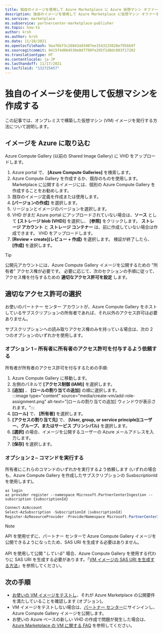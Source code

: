 ```yaml
---
title: 独自のイメージを使用して Azure Marketplace に Azure 仮想マシン オファーを作成する
description: 独自のイメージを使用して Azure Marketplace に仮想マシン オファーを公開します。
ms.service: marketplace
ms.subservice: partnercenter-marketplace-publisher
ms.topic: how-to
author: krsh
ms.author: krsh
ms.date: 11/10/2021
ms.openlocfilehash: 9aa76bf3c26043a93407ee1543225028e795bb9f
ms.sourcegitcommit: 0415f4d064530e0d7799fe295f1d8dc003f17202
ms.translationtype: HT
ms.contentlocale: ja-JP
ms.lasthandoff: 11/17/2021
ms.locfileid: "132725457"
---
```

# <a name="create-a-virtual-machine-using-your-own-image"></a>独自のイメージを使用して仮想マシンを作成する

この記事では、オンプレミスで構築した仮想マシン (VM) イメージを発行する方法について説明します。

## <a name="bring-your-image-into-azure"></a>イメージを Azure に取り込む

Azure Compute Gallery (以前の Shared Image Gallery) に VHD をアップロードします。

1. Azure portal で、 **[Azure Compute Galleries]** を検索します。
2. Azure Compute Gallery を作成するか、既存のものを使用します。 Marketplace に公開するイメージには、個別の Azure Compute Gallery を作成することをお勧めします。
3. 既存のイメージ定義を作成または使用します。
4. **[バージョンの作成]** を選択します。
5. リージョンとイメージのバージョンを選択します。
6. VHD がまだ Azure portal にアップロードされていない場合は、**ソース** として **[ストレージ blob (VHD)]** を選択し、 **[参照]** をクリックします。 **ストレージ アカウント** と **ストレージ コンテナー** は、前に作成していない場合は作成できます。 VHD をアップロードします。
7. **[Review + create]\(レビュー + 作成\)** を選択します。 検証が終了したら、 **[作成]** を選択します。

> [!TIP]
> 公開元アカウントには、Azure Compute Gallery イメージを公開するための "所有者" アクセス権が必要です。 必要に応じて、次のセクションの手順に従って、アクセス権を付与するための **適切なアクセス許可を設定** します。

## <a name="set-the-right-permissions"></a>適切なアクセス許可の選択

お使いのパートナー センター アカウントが、Azure Compute Gallery をホストしているサブスクリプションの所有者であれば、それ以外のアクセス許可は必要ありません。

サブスクリプションへの読み取りアクセス権のみを持っている場合は、次の 2 つのオプションのいずれかを使用します。

### <a name="option-one--ask-the-owner-to-grant-owner-permission"></a>オプション 1 – 所有者に所有者のアクセス許可を付与するよう依頼する

所有者が所有者のアクセス許可を付与するための手順:

1. Azure Compute Gallery に移動します。
2. 左側のパネルで **[アクセス制御 (IAM)]** を選択します。
3. **[追加]** 、 **[ロールの割り当ての追加]** の順に選択します。<br>
    :::image type="content" source="media/create-vm/add-role-assignment.png" alt-text="[ロールの割り当ての追加] ウィンドウが表示されます。":::
1. **[ロール]** で、 **[所有者]** を選択します。
1. **[アクセスの割り当て先]** で、 **[User, group, or service principle]\(ユーザー、グループ、またはサービス プリンシパル\)** を選択します。
1. **[選択]** の場合、イメージを公開するユーザーの Azure メールアドレスを入力します。
1. **[保存]** を選択します。

### <a name="option-two--run-a-command"></a>オプション 2 – コマンドを実行する

所有者にこれらのコマンドのいずれかを実行するよう依頼します (いずれの場合も、Azure Compute Gallery を作成したサブスクリプションの SusbscriptionId を使用します)。

```azurecli
az login
az provider register --namespace Microsoft.PartnerCenterIngestion --subscription {subscriptionId}
```

```powershell
Connect-AzAccount
Select-AzSubscription -SubscriptionId {subscriptionId}
Register-AzResourceProvider -ProviderNamespace Microsoft.PartnerCenterIngestion
```

> [!NOTE]
> API を使用せずに、パートナー センターで Azure Compute Gallery イメージを公開できるようになったため、SAS URI を生成する必要はありません。 <br/> <br/>API を使用して公開 "*している*" 場合、Azure Compute Gallery を使用する代わりに SAS URI を生成する必要があります。「[VM イメージの SAS URI を生成する方法](azure-vm-get-sas-uri.md)」を参照してください。

## <a name="next-steps"></a>次の手順

- [お使いの VM イメージをテストし](azure-vm-image-test.md)、それが Azure Marketplace の公開要件を満たしていることを確認します (オプション)。
- VM イメージをテストしない場合は、[パートナー センター](https://go.microsoft.com/fwlink/?linkid=2165935)にサインインし、Azure Compute Gallery イメージを公開します。
- お使いの Azure ベースの新しい VHD の作成で問題が発生した場合は、[Azure Marketplace の VM に関する FAQ](azure-vm-create-faq.yml) を参照してください。
